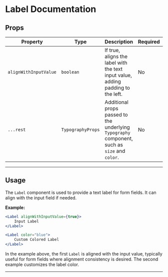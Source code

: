 # Label Documentation

## Props

| Property              | Type              | Description                                                                                   | Required | Default |
|-----------------------|-------------------|-----------------------------------------------------------------------------------------------|----------|---------|
| `alignWithInputValue` | `boolean`         | If true, aligns the label with the text input value, adding padding to the left.              | No       | `false` |
| `...rest`             | `TypographyProps` | Additional props passed to the underlying `Typography` component, such as `size` and `color`. | No       |         |

---

## Usage

The `Label` component is used to provide a text label for form fields. It can align with the input field if needed.

**Example:**

```jsx
<Label alignWithInputValue={true}>
    Input Label
</Label>

<Label color="blue">
    Custom Colored Label
</Label>
```

In the example above, the first `Label` is aligned with the input value, typically useful for form fields where
alignment consistency is desired. The second example customizes the label color.

---
